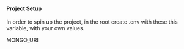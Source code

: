 #### Project Setup

In order to spin up the project, in the root create .env with these this variable, with your own values.

MONGO_URI

